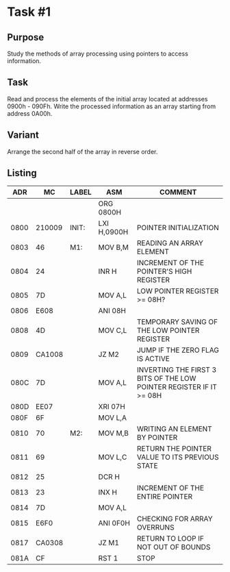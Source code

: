# Task #1

## Purpose
Study the methods of array processing using pointers to access information.

## Task
Read and process the elements of the initial array located at addresses 0900h - 090Fh. Write the processed information as an array starting from address 0A00h.

## Variant
Arrange the second half of the array in reverse order.

## Listing
| ADR | MC | LABEL | ASM | COMMENT |
|------|----|-------|-------------|-|
|      |        |       | ORG 0800H   |  |
| 0800 | 210009 | INIT: | LXI H,0900H | POINTER INITIALIZATION |
| 0803 |     46 | M1:   | MOV B,M     | READING AN ARRAY ELEMENT |
| 0804 |     24 |       | INR H       | INCREMENT OF THE POINTER'S HIGH REGISTER |
| 0805 |     7D |       | MOV A,L     | LOW POINTER REGISTER >= 08H? |
| 0806 |   E608 |       | ANI 08H     |  |
| 0808 |     4D |       | MOV C,L     | TEMPORARY SAVING OF THE LOW POINTER REGISTER |
| 0809 | CA1008 |       | JZ M2       | JUMP IF THE ZERO FLAG IS ACTIVE |
| 080C |     7D |       | MOV A,L     | INVERTING THE FIRST 3 BITS OF THE LOW POINTER REGISTER IF IT >= 08H |
| 080D |   EE07 |       | XRI 07H     |  |
| 080F |     6F |       | MOV L,A     |  |
| 0810 |     70 | M2:   | MOV M,B     | WRITING AN ELEMENT BY POINTER |
| 0811 |     69 |       | MOV L,C     | RETURN THE POINTER VALUE TO ITS PREVIOUS STATE |
| 0812 |     25 |       | DCR H       |  |
| 0813 |     23 |       | INX H       | INCREMENT OF THE ENTIRE POINTER |
| 0814 |     7D |       | MOV A,L     |  |
| 0815 |   E6F0 |       | ANI 0F0H    | CHECKING FOR ARRAY OVERRUNS |
| 0817 | CA0308 |       | JZ M1       | RETURN TO LOOP IF NOT OUT OF BOUNDS |
| 081A |     CF |       | RST 1       | STOP |
